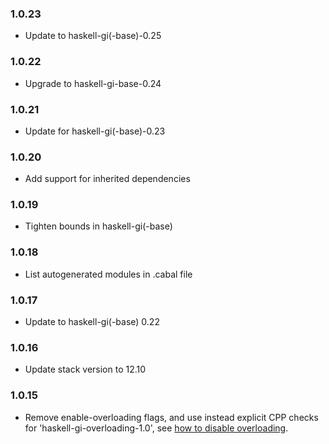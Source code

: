 ### 1.0.23

+ Update to haskell-gi(-base)-0.25

### 1.0.22

+ Upgrade to haskell-gi-base-0.24

### 1.0.21

+ Update for haskell-gi(-base)-0.23

### 1.0.20

+ Add support for inherited dependencies

### 1.0.19

+ Tighten bounds in haskell-gi(-base)

### 1.0.18

+ List autogenerated modules in .cabal file

### 1.0.17

+ Update to haskell-gi(-base) 0.22

### 1.0.16

+ Update stack version to 12.10

### 1.0.15

+ Remove enable-overloading flags, and use instead explicit CPP checks for 'haskell-gi-overloading-1.0', see [how to disable overloading](https://github.com/haskell-gi/haskell-gi/wiki/Overloading\#disabling-overloading).


